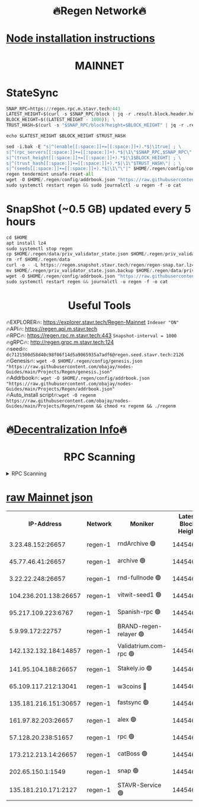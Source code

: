 <h1 align="center"> 🔥Regen Network🔥</h1>

[Node installation instructions](https://github.com/obajay/nodes-Guides/tree/main/Projects/Regen)
=
<h1 align="center"> MAINNET</h1>

# StateSync
```python
SNAP_RPC=https://regen.rpc.m.stavr.tech:443
LATEST_HEIGHT=$(curl -s $SNAP_RPC/block | jq -r .result.block.header.height); \
BLOCK_HEIGHT=$((LATEST_HEIGHT - 1000)); \
TRUST_HASH=$(curl -s "$SNAP_RPC/block?height=$BLOCK_HEIGHT" | jq -r .result.block_id.hash)

echo $LATEST_HEIGHT $BLOCK_HEIGHT $TRUST_HASH

sed -i.bak -E "s|^(enable[[:space:]]+=[[:space:]]+).*$|\1true| ; \
s|^(rpc_servers[[:space:]]+=[[:space:]]+).*$|\1\"$SNAP_RPC,$SNAP_RPC\"| ; \
s|^(trust_height[[:space:]]+=[[:space:]]+).*$|\1$BLOCK_HEIGHT| ; \
s|^(trust_hash[[:space:]]+=[[:space:]]+).*$|\1\"$TRUST_HASH\"| ; \
s|^(seeds[[:space:]]+=[[:space:]]+).*$|\1\"\"|" $HOME/.regen/config/config.toml
regen tendermint unsafe-reset-all
wget -O $HOME/.regen/config/addrbook.json "https://raw.githubusercontent.com/obajay/nodes-Guides/main/Projects/Regen/addrbook.json"
sudo systemctl restart regen && sudo journalctl -u regen -f -o cat
```
# SnapShot (~0.5 GB) updated every 5 hours
```python
cd $HOME
apt install lz4
sudo systemctl stop regen
cp $HOME/.regen/data/priv_validator_state.json $HOME/.regen/priv_validator_state.json.backup
rm -rf $HOME/.regen/data
curl -o - -L https://regen.snapshot.stavr.tech/regen/regen-snap.tar.lz4 | lz4 -c -d - | tar -x -C $HOME/.regen --strip-components 2
mv $HOME/.regen/priv_validator_state.json.backup $HOME/.regen/data/priv_validator_state.json
wget -O $HOME/.regen/config/addrbook.json "https://raw.githubusercontent.com/obajay/nodes-Guides/main/Projects/Regen/addrbook.json"
sudo systemctl restart regen && journalctl -u regen -f -o cat
```

 <h1 align="center"> Useful Tools</h1>

🔥EXPLORER🔥:     https://explorer.stavr.tech/Regen-Mainnet        `Indexer "ON"` \
🔥API🔥:          https://regen.api.m.stavr.tech \
🔥RPC🔥:          https://regen.rpc.m.stavr.tech:443              `Snapshot-interval = 1000` \
🔥gRPC🔥:         http://regen.grpc.m.stavr.tech:124 \
🔥seed🔥:      `dc7121500d58d40c98f06f14d5a9065935a7adf6@regen.seed.stavr.tech:2126` \
🔥Genesis🔥:   `wget -O $HOME/.regen/config/genesis.json "https://raw.githubusercontent.com/obajay/nodes-Guides/main/Projects/Regen/genesis.json"` \
🔥Addrbook🔥:  `wget -O $HOME/.regen/config/addrbook.json "https://raw.githubusercontent.com/obajay/nodes-Guides/main/Projects/Regen/addrbook.json"` \
🔥Auto_install script🔥:`wget -O regenm https://raw.githubusercontent.com/obajay/nodes-Guides/main/Projects/Regen/regenm && chmod +x regenm && ./regenm`

🔥[Decentralization Info](https://github.com/obajay/StateSync-snapshots/tree/main/Projects/Regen/Decentralization)🔥
=
<h1 align="center"> RPC Scanning</h1>

<details>
<summary>RPC Scanning</summary>

<h2 align="center"> We scan nodes in real time every 4 hours. And we provide the final result of RPC endpoints.
We cannot influence the operation of these nodes in any way. </h2>


```python
If Voting Power is higher than 0 --> then the Node is a validator of the network and may be subject to attack and be a potential threat to the chain.
```
```python
We marked such validators with a red symbol
```

</details>

[raw Mainnet json](https://rpc-check.regenm.stavr.tech/regenm/rpc-regenm-result.json)
=


<table><tr><th>IP-Address</th><th>Network</th><th>Moniker</th><th>Latest Block Height</th><th>Earliest Block Height</th><th>Catching Up</th><th>Tx Index</th><th>Voting Power</th><th>Scan Time</th></tr><tr><td>3.23.48.152:26657</td><td>regen-1</td><td>rndArchive 🟢</td><td>14454652</td><td>1</td><td>False</td><td>on</td><td>0</td><td>2024-01-29T07:46:51.005872613UTC</td></tr><tr><td>45.77.46.41:26657</td><td>regen-1</td><td>archive 🟢</td><td>14454654</td><td>1</td><td>False</td><td>on</td><td>0</td><td>2024-01-29T07:46:59.350759397UTC</td></tr><tr><td>3.22.22.248:26657</td><td>regen-1</td><td>rnd-fullnode 🟢</td><td>14454652</td><td>4134001</td><td>False</td><td>on</td><td>0</td><td>2024-01-29T07:46:48.198563243UTC</td></tr><tr><td>104.236.201.138:26657</td><td>regen-1</td><td>vitwit-seed1 🟢</td><td>14454647</td><td>8943001</td><td>False</td><td>on</td><td>0</td><td>2024-01-29T07:46:18.141232250UTC</td></tr><tr><td>95.217.109.223:6767</td><td>regen-1</td><td>Spanish-rpc 🟢</td><td>14454655</td><td>10068001</td><td>False</td><td>on</td><td>0</td><td>2024-01-29T07:47:08.364443763UTC</td></tr><tr><td>5.9.99.172:22757</td><td>regen-1</td><td>BRAND-regen-relayer 🟢</td><td>14454655</td><td>10782501</td><td>False</td><td>on</td><td>0</td><td>2024-01-29T07:47:08.838959530UTC</td></tr><tr><td>142.132.132.184:14857</td><td>regen-1</td><td>Validatrium.com-rpc 🟢</td><td>14454655</td><td>11175001</td><td>False</td><td>on</td><td>0</td><td>2024-01-29T07:47:08.612698791UTC</td></tr><tr><td>141.95.104.188:26657</td><td>regen-1</td><td>Stakely.io 🟢</td><td>14454650</td><td>13442501</td><td>False</td><td>on</td><td>0</td><td>2024-01-29T07:46:37.153735743UTC</td></tr><tr><td>65.109.117.212:13041</td><td>regen-1</td><td>w3coins 🔴</td><td>14454662</td><td>13454662</td><td>False</td><td>off</td><td>23860086176</td><td>2024-01-29T07:47:50.701971409UTC</td></tr><tr><td>135.181.216.151:30657</td><td>regen-1</td><td>fastsync 🟢</td><td>14454653</td><td>13710001</td><td>False</td><td>off</td><td>0</td><td>2024-01-29T07:46:55.982466842UTC</td></tr><tr><td>161.97.82.203:26657</td><td>regen-1</td><td>alex 🟢</td><td>14454653</td><td>13992001</td><td>False</td><td>on</td><td>0</td><td>2024-01-29T07:46:56.366064426UTC</td></tr><tr><td>57.128.20.238:51657</td><td>regen-1</td><td>rpc 🟢</td><td>14454654</td><td>13992001</td><td>False</td><td>on</td><td>0</td><td>2024-01-29T07:47:01.805348083UTC</td></tr><tr><td>173.212.213.14:26657</td><td>regen-1</td><td>catBoss 🟢</td><td>14454652</td><td>14407401</td><td>False</td><td>on</td><td>0</td><td>2024-01-29T07:46:51.336262758UTC</td></tr><tr><td>202.65.150.1:1549</td><td>regen-1</td><td>snap 🟢</td><td>14454663</td><td>14449863</td><td>False</td><td>on</td><td>0</td><td>2024-01-29T07:47:55.600261043UTC</td></tr><tr><td>135.181.210.171:2127</td><td>regen-1</td><td>STAVR-Service 🟢</td><td>14454660</td><td>14454001</td><td>False</td><td>on</td><td>0</td><td>2024-01-29T07:47:38.050572108UTC</td></tr></table>